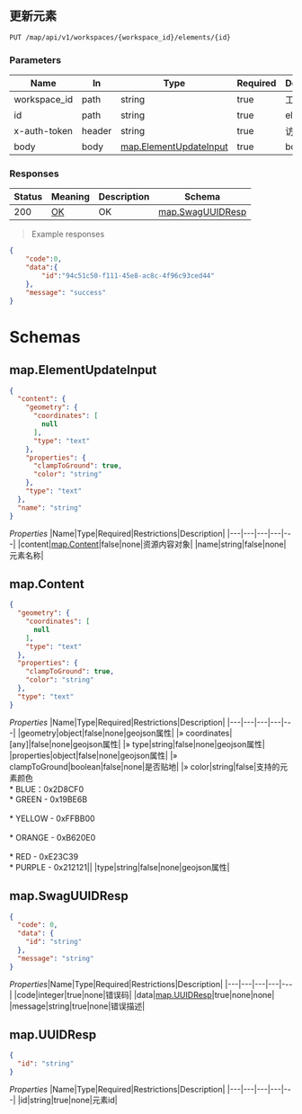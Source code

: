 ## 更新元素
<a id="opIdgeo-resource-openAPI-update"></a>
`PUT /map/api/v1/workspaces/{workspace_id}/elements/{id}`
<h3 id="更新元素-parameters">Parameters</h3>

|Name|In|Type|Required|Description|
|---|---|---|---|---|
|workspace_id|path|string|true|工作空间id|
|id|path|string|true|element id|
|x-auth-token|header|string|true|访问令牌|
|body|body|[map.ElementUpdateInput](#schemamap.elementupdateinput)|true|body|


<h3 id="更新元素-responses">Responses</h3>

|Status|Meaning|Description|Schema|
|---|---|---|---|
|200|[OK](https://tools.ietf.org/html/rfc7231#section-6.3.1)|OK|[map.SwagUUIDResp](#schemamap.swaguuidresp)|
> Example responses
```json
{
	"code":0,
   	"data":{
    	"id":"94c51c50-f111-45e8-ac8c-4f96c93ced44"
    },
    "message": "success"
}

```
# Schemas

<h2 id="tocS_map.ElementUpdateInput">map.ElementUpdateInput</h2>
<!-- backwards compatibility -->
<a id="schemamap.elementupdateinput"></a>
<a id="schema_map.ElementUpdateInput"></a>
<a id="tocSmap.elementupdateinput"></a>
<a id="tocsmap.elementupdateinput"></a>

```json
{
  "content": {
    "geometry": {
      "coordinates": [
        null
      ],
      "type": "text"
    },
    "properties": {
      "clampToGround": true,
      "color": "string"
    },
    "type": "text"
  },
  "name": "string"
}

```

*Properties*
|Name|Type|Required|Restrictions|Description|
|---|---|---|---|---|
|content|[map.Content](#schemamap.content)|false|none|资源内容对象|
|name|string|false|none|元素名称|

<h2 id="tocS_map.Content">map.Content</h2>
<!-- backwards compatibility -->
<a id="schemamap.content"></a>
<a id="schema_map.Content"></a>
<a id="tocSmap.content"></a>
<a id="tocsmap.content"></a>

```json
{
  "geometry": {
    "coordinates": [
      null
    ],
    "type": "text"
  },
  "properties": {
    "clampToGround": true,
    "color": "string"
  },
  "type": "text"
}

```

*Properties*
|Name|Type|Required|Restrictions|Description|
|---|---|---|---|---|
|geometry|object|false|none|geojson属性|
|» coordinates|[any]|false|none|geojson属性|
|» type|string|false|none|geojson属性|
|properties|object|false|none|geojson属性|
|» clampToGround|boolean|false|none|是否贴地|
|» color|string|false|支持的元素颜色<br>* BLUE：0x2D8CF0<br>* GREEN - 0x19BE6B<br><br>* YELLOW - 0xFFBB00<br><br>* ORANGE - 0xB620E0<br><br>* RED - 0xE23C39<br>* PURPLE - 0x212121||
|type|string|false|none|geojson属性|

<h2 id="tocS_map.SwagUUIDResp">map.SwagUUIDResp</h2>
<!-- backwards compatibility -->
<a id="schemamap.swaguuidresp"></a>
<a id="schema_map.SwagUUIDResp"></a>
<a id="tocSmap.swaguuidresp"></a>
<a id="tocsmap.swaguuidresp"></a>

```json
{
  "code": 0,
  "data": {
    "id": "string"
  },
  "message": "string"
}
```

*Properties*|Name|Type|Required|Restrictions|Description|
|---|---|---|---|---|
|code|integer|true|none|错误码|
|data|[map.UUIDResp](#schemamap.uuidresp)|true|none|none|
|message|string|true|none|错误描述|

<h2 id="tocS_map.UUIDResp">map.UUIDResp</h2>
<!-- backwards compatibility -->
<a id="schemamap.uuidresp"></a>
<a id="schema_map.UUIDResp"></a>
<a id="tocSmap.uuidresp"></a>
<a id="tocsmap.uuidresp"></a>

```json
{
  "id": "string"
}

```
*Properties*
|Name|Type|Required|Restrictions|Description|
|---|---|---|---|---|
|id|string|true|none|元素id|
